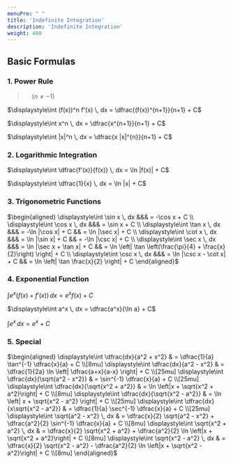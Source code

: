 ```yaml
---
menuPre: " "
title: 'Indefinite Integration'
description: 'Indefinite Integration'
weight: 400
---
```


## Basic Formulas

### 1. Power Rule  

> $\quad (n\not ={-1})$  

$\displaystyle\int (f(x))^n f'(x) \, dx = \dfrac{(f(x))^{n+1}}{n+1} + C$  

$\displaystyle\int x^n \, dx = \dfrac{x^{n+1}}{n+1} + C$

$\displaystyle\int |x|^n \, dx = \dfrac{x |x|^{n}}{n+1} + C$

### 2. Logarithmic Integration  

$\displaystyle\int \dfrac{f'(x)}{f(x)} \, dx = \ln |f(x)| + C$  

$\displaystyle\int \dfrac{1}{x} \, dx = \ln |x| + C$

### 3. Trigonometric Functions  

$\begin{aligned}
\displaystyle\int \sin x \, dx &&& = -\cos x + C \\  
\displaystyle\int \cos x \, dx &&& = \sin x + C \\  
\displaystyle\int \tan x \, dx &&& = -\ln |\cos x| + C && = \ln |\sec x| + C \\  
\displaystyle\int \cot x \, dx &&& = \ln |\sin x| + C && = -\ln |\csc x| + C \\  
\displaystyle\int \sec x \, dx &&& = \ln |\sec x + \tan x| + C && = \ln \left| \tan \left(\frac{\pi}{4} + \frac{x}{2}\right) \right| + C \\  
\displaystyle\int \csc x \, dx &&& = \ln |\csc x - \cot x| + C && = \ln \left| \tan \frac{x}{2} \right| + C
\end{aligned}$

### 4. Exponential Function  

$\displaystyle\int e^x(f(x)+f'(x)) \, dx = e^x f(x) + C$  

$\displaystyle\int a^x \, dx = \dfrac{a^x}{\ln a} + C$  

$\displaystyle\int e^x \, dx = e^x + C$

### 5. Special  

$\begin{aligned}
\displaystyle\int \dfrac{dx}{a^2 + x^2} & = \dfrac{1}{a} \tan^{-1} \dfrac{x}{a} + C \\[8mu]
\displaystyle\int \dfrac{dx}{a^2 - x^2} & = \dfrac{1}{2a} \ln \left| \dfrac{a+x}{a-x} \right| + C \\[25mu]
\displaystyle\int \dfrac{dx}{\sqrt{a^2 - x^2}} & = \sin^{-1} \dfrac{x}{a} + C \\[25mu]
\displaystyle\int \dfrac{dx}{\sqrt{x^2 + a^2}} & = \ln \left|x + \sqrt{x^2 + a^2}\right| + C \\[8mu]
\displaystyle\int \dfrac{dx}{\sqrt{x^2 - a^2}} & = \ln \left| x + \sqrt{x^2 - a^2} \right| + C \\[25mu]
\displaystyle\int \dfrac{dx}{x\sqrt{x^2 - a^2}} & = \dfrac{1}{a} \sec^{-1} \dfrac{x}{a} + C \\[25mu]
\displaystyle\int \sqrt{a^2 - x^2} \, dx & = \dfrac{x}{2} \sqrt{a^2 - x^2} + \dfrac{a^2}{2} \sin^{-1} \dfrac{x}{a} + C \\[8mu]
\displaystyle\int \sqrt{x^2 + a^2} \, dx & = \dfrac{x}{2} \sqrt{x^2 + a^2} + \dfrac{a^2}{2} \ln \left|x + \sqrt{x^2 + a^2}\right| + C \\[8mu]
\displaystyle\int \sqrt{x^2 - a^2} \, dx & = \dfrac{x}{2} \sqrt{x^2 - a^2} - \dfrac{a^2}{2} \ln \left|x + \sqrt{x^2 - a^2}\right| + C \\[8mu]
\end{aligned}$  
